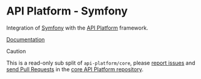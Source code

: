 # API Platform - Symfony 

Integration of [Symfony](https://symfony.com) with the [API Platform](https://api-platform.com) framework.

[Documentation](https://api-platform.com/docs/symfony/)

> [!CAUTION]
>
> This is a read-only sub split of `api-platform/core`, please
> [report issues](https://github.com/api-platform/core/issues) and
> [send Pull Requests](https://github.com/api-platform/core/pulls)
> in the [core API Platform repository](https://github.com/api-platform/core).
